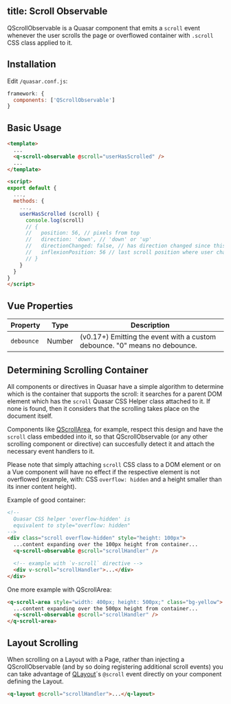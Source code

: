 title: Scroll Observable
---
QScrollObservable is a Quasar component that emits a `scroll` event whenever the user scrolls the page or overflowed container with `.scroll` CSS class applied to it.

## Installation
Edit `/quasar.conf.js`:
```js
framework: {
  components: ['QScrollObservable']
}
```

## Basic Usage
```html
<template>
  ...
  <q-scroll-observable @scroll="userHasScrolled" />
  ...
</template>

<script>
export default {
  ...,
  methods: {
    ...,
    userHasScrolled (scroll) {
      console.log(scroll)
      // {
      //   position: 56, // pixels from top
      //   direction: 'down', // 'down' or 'up'
      //   directionChanged: false, // has direction changed since this handler was called?
      //   inflexionPosition: 56 // last scroll position where user changed scroll direction
      // }
    }
  }
}
</script>
```

## Vue Properties

| Property | Type | Description |
| --- | --- | --- |
| `debounce` | Number | (v0.17+) Emitting the event with a custom debounce. "0" means no debounce. |

## Determining Scrolling Container
All components or directives in Quasar have a simple algorithm to determine which is the container that supports the scroll: it searches for a parent DOM element which has the `scroll` Quasar CSS Helper class attached to it. If none is found, then it considers that the scrolling takes place on the document itself.

Components like [QScrollArea](/components/scroll-area.html), for example, respect this design and have the `scroll` class embedded into it, so that QScrollObservable (or any other scrolling component or directive) can succesfully detect it and attach the necessary event handlers to it.

Please note that simply attaching `scroll` CSS class to a DOM element or on a Vue component will have no effect if the respective element is not overflowed (example, with: CSS `overflow: hidden` and a height smaller than its inner content height).

Example of good container:
```html
<!--
  Quasar CSS helper 'overflow-hidden' is
  equivalent to style="overflow: hidden"
-->
<div class="scroll overflow-hidden" style="height: 100px">
  ...content expanding over the 100px height from container...
  <q-scroll-observable @scroll="scrollHandler" />

  <!-- example with `v-scroll` directive -->
  <div v-scroll="scrollHandler">...</div>
</div>
```

One more example with QScrollArea:
```html
<q-scroll-area style="width: 400px; height: 500px;" class="bg-yellow">
  ...content expanding over the 500px height from container...
  <q-scroll-observable @scroll="scrollHandler" />
</q-scroll-area>
```

## Layout Scrolling
When scrolling on a Layout with a Page, rather than injecting a QScrollObservable (and by so doing registering additional scroll events) you can take advantage of [QLayout](/components/layout.html)´s `@scroll` event directly on your component defining the Layout.

```html
<q-layout @scroll="scrollHandler">...</q-layout>
```
